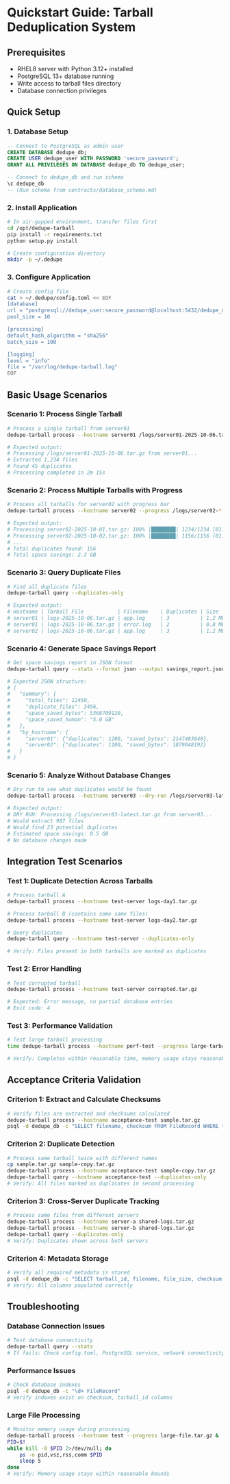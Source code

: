 # Quickstart Guide: Tarball Deduplication System

## Prerequisites
- RHEL8 server with Python 3.12+ installed
- PostgreSQL 13+ database running
- Write access to tarball files directory
- Database connection privileges

## Quick Setup

### 1. Database Setup
```sql
-- Connect to PostgreSQL as admin user
CREATE DATABASE dedupe_db;
CREATE USER dedupe_user WITH PASSWORD 'secure_password';
GRANT ALL PRIVILEGES ON DATABASE dedupe_db TO dedupe_user;

-- Connect to dedupe_db and run schema
\c dedupe_db
-- (Run schema from contracts/database_schema.md)
```

### 2. Install Application
```bash
# In air-gapped environment, transfer files first
cd /opt/dedupe-tarball
pip install -r requirements.txt
python setup.py install

# Create configuration directory
mkdir -p ~/.dedupe
```

### 3. Configure Application
```bash
# Create config file
cat > ~/.dedupe/config.toml << EOF
[database]
url = "postgresql://dedupe_user:secure_password@localhost:5432/dedupe_db"
pool_size = 10

[processing]
default_hash_algorithm = "sha256"
batch_size = 100

[logging]
level = "info"
file = "/var/log/dedupe-tarball.log"
EOF
```

## Basic Usage Scenarios

### Scenario 1: Process Single Tarball
```bash
# Process a single tarball from server01
dedupe-tarball process --hostname server01 /logs/server01-2025-10-06.tar.gz

# Expected output:
# Processing /logs/server01-2025-10-06.tar.gz from server01...
# Extracted 1,234 files
# Found 45 duplicates
# Processing completed in 2m 15s
```

### Scenario 2: Process Multiple Tarballs with Progress
```bash
# Process all tarballs for server02 with progress bar
dedupe-tarball process --hostname server02 --progress /logs/server02-*.tar.gz

# Expected output:
# Processing server02-2025-10-01.tar.gz: 100% |████████| 1234/1234 [01:30<00:00, 13.7files/s]
# Processing server02-2025-10-02.tar.gz: 100% |████████| 1156/1156 [01:25<00:00, 13.5files/s]
# ...
# Total duplicates found: 156
# Total space savings: 2.3 GB
```

### Scenario 3: Query Duplicate Files
```bash
# Find all duplicate files
dedupe-tarball query --duplicates-only

# Expected output:
# Hostname | Tarball File           | Filename    | Duplicates | Size
# server01 | logs-2025-10-06.tar.gz | app.log     | 3          | 1.2 MB
# server01 | logs-2025-10-06.tar.gz | error.log   | 2          | 0.8 MB
# server02 | logs-2025-10-06.tar.gz | app.log     | 3          | 1.2 MB
```

### Scenario 4: Generate Space Savings Report
```bash
# Get space savings report in JSON format
dedupe-tarball query --stats --format json --output savings_report.json

# Expected JSON structure:
# {
#   "summary": {
#     "total_files": 12450,
#     "duplicate_files": 3456,
#     "space_saved_bytes": 5368709120,
#     "space_saved_human": "5.0 GB"
#   },
#   "by_hostname": {
#     "server01": {"duplicates": 1200, "saved_bytes": 2147483648},
#     "server02": {"duplicates": 1100, "saved_bytes": 1879048192}
#   }
# }
```

### Scenario 5: Analyze Without Database Changes
```bash
# Dry run to see what duplicates would be found
dedupe-tarball process --hostname server03 --dry-run /logs/server03-latest.tar.gz

# Expected output:
# DRY RUN: Processing /logs/server03-latest.tar.gz from server03...
# Would extract 987 files
# Would find 23 potential duplicates
# Estimated space savings: 0.5 GB
# No database changes made
```

## Integration Test Scenarios

### Test 1: Duplicate Detection Across Tarballs
```bash
# Process tarball A
dedupe-tarball process --hostname test-server logs-day1.tar.gz

# Process tarball B (contains some same files)
dedupe-tarball process --hostname test-server logs-day2.tar.gz

# Query duplicates
dedupe-tarball query --hostname test-server --duplicates-only

# Verify: Files present in both tarballs are marked as duplicates
```

### Test 2: Error Handling
```bash
# Test corrupted tarball
dedupe-tarball process --hostname test-server corrupted.tar.gz

# Expected: Error message, no partial database entries
# Exit code: 4
```

### Test 3: Performance Validation
```bash
# Test large tarball processing
time dedupe-tarball process --hostname perf-test --progress large-tarball.tar.gz

# Verify: Completes within reasonable time, memory usage stays reasonable
```

## Acceptance Criteria Validation

### Criterion 1: Extract and Calculate Checksums
```bash
# Verify files are extracted and checksums calculated
dedupe-tarball process --hostname acceptance-test sample.tar.gz
psql -d dedupe_db -c "SELECT filename, checksum FROM FileRecord WHERE tarball_id IN (SELECT id FROM TarballRecord WHERE hostname='acceptance-test');"
```

### Criterion 2: Duplicate Detection
```bash
# Process same tarball twice with different names
cp sample.tar.gz sample-copy.tar.gz
dedupe-tarball process --hostname acceptance-test sample-copy.tar.gz
dedupe-tarball query --hostname acceptance-test --duplicates-only
# Verify: All files marked as duplicates in second processing
```

### Criterion 3: Cross-Server Duplicate Tracking
```bash
# Process same files from different servers
dedupe-tarball process --hostname server-a shared-logs.tar.gz
dedupe-tarball process --hostname server-b shared-logs.tar.gz
dedupe-tarball query --duplicates-only
# Verify: Duplicates shown across both servers
```

### Criterion 4: Metadata Storage
```bash
# Verify all required metadata is stored
psql -d dedupe_db -c "SELECT tarball_id, filename, file_size, checksum, hash_algorithm, file_timestamp FROM FileRecord LIMIT 5;"
# Verify: All columns populated correctly
```

## Troubleshooting

### Database Connection Issues
```bash
# Test database connectivity
dedupe-tarball query --stats
# If fails: Check config.toml, PostgreSQL service, network connectivity
```

### Performance Issues
```bash
# Check database indexes
psql -d dedupe_db -c "\d+ FileRecord"
# Verify indexes exist on checksum, tarball_id columns
```

### Large File Processing
```bash
# Monitor memory usage during processing
dedupe-tarball process --hostname test --progress large-file.tar.gz &
PID=$!
while kill -0 $PID 2>/dev/null; do
    ps -o pid,vsz,rss,comm $PID
    sleep 5
done
# Verify: Memory usage stays within reasonable bounds
```